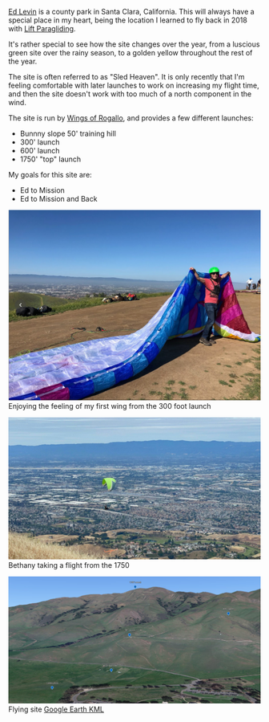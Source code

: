 ---
---

[Ed Levin](https://parks.sccgov.org/santa-clara-county-parks/ed-r-levin-county-park) is a county park in Santa Clara, California.  This will always have a special place in my heart, being the location I learned to fly back in 2018 with [Lift Paragliding](http://liftparagliding.com/).

It's rather special to see how the site changes over the year, from a luscious green site over the rainy season, to a golden yellow throughout the rest of the year.

The site is often referred to as "Sled Heaven".  It is only recently that I'm feeling comfortable with later launches to work on increasing my flight time, and then the site doesn't work with too much of a north component in the wind.

The site is run by [Wings of Rogallo](https://wingsofrogallo.org/ed-levin/), and provides a few different launches:
- Bunnny slope 50' training hill
- 300' launch
- 600' launch
- 1750' "top" launch

My goals for this site are:
- Ed to Mission
- Ed to Mission and Back

![Enjoying the feeling of my first wing from the 300 foot launch](/flying-location/ed-levin/first-wing.png)
Enjoying the feeling of my first wing from the 300 foot launch


![Bethany taking a flight from the 1750](1750.jpg)
Bethany taking a flight from the 1750

![flying site](flying-site.jpg)
Flying site [Google Earth KML](kml.kml)